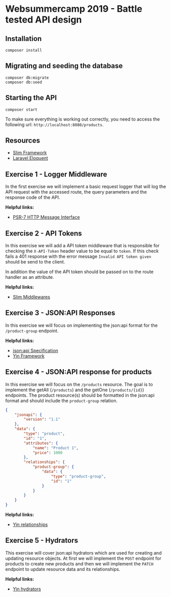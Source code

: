 # Websummercamp 2019 - Battle tested API design

## Installation

```
composer install
```

## Migrating and seeding the database

```
composer db:migrate
composer db:seed
```

## Starting the API

```
composer start
```

To make sure everything is working out correctly, you need to access the following url: `http://localhost:8080/products`.

## Resources

* [Slim Framework](https://www.slimframework.com/docs/v4/)
* [Laravel Eloquent](https://laravel.com/docs/5.8/eloquent)

## Exercise 1 - Logger Middleware

In the first exercise we will implement a basic request logger that will log the API request with the accessed route, the query parameters and the response code of the API.

**Helpful links:**
* [PSR-7 HTTP Message Interface](https://www.php-fig.org/psr/psr-7/)

## Exercise 2 - API Tokens

In this exercise we will add a API token middleware that is responsible for checking the `X-API-Token` header value to be equal to `token`. If this check fails a 401 response with the error message `Invalid API token given` should be send to the client.

In addition the value of the API token should be passed on to the route handler as an attribute.

**Helpful links:**
* [Slim Middlewares](https://www.slimframework.com/docs/v4/concepts/middleware.html)

## Exercise 3 - JSON:API Responses

In this exercise we will focus on implementing the json:api format for the `/product-group` endpoint.

**Helpful links:**
* [json:api Specification](https://jsonapi.org/format/)
* [Yin Framework](https://github.com/woohoolabs/yin)

## Exercise 4 - JSON:API response for products

In this exercise we will focus on the `/products` resource. The goal is to implement the getAll (`/products`) and the getOne (`/products/{id}`) endpoints. The product resource(s) should be formatted in the json:api format and should include the `product-group` relation.

```json
{
    "jsonapi": {
        "version": "1.1"
    },
    "data": {
        "type": "product",
        "id": "1",
        "attributes": {
            "name": "Product 1",
            "price": 1000
        },
        "relationships": {
            "product-group": {
                "data": {
                    "type": "product-group",
                    "id": "1"
                }
            }
        }
    }
}
```

**Helpful links:**
* [Yin relationships](https://github.com/woohoolabs/yin#resources)

## Exercise 5 - Hydrators

This exercise will cover json:api hydrators which are used for creating and updating resource objects. At first we will implement the `POST` endpoint for products to create new products and then we will implement the `PATCH` endpoint to update resource data and its relationships.

**Helpful links:**
- [Yin hydrators](https://github.com/woohoolabs/yin#hydrators)